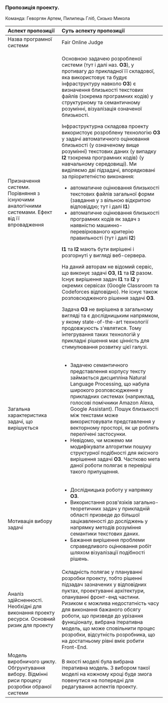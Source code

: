 ### Пропозиція проекту.
Команда: Геворгян Артем, Пилипець Гліб, Сизько Микола

Аспект пропозиції | Суть аспекту пропозиції
:---              | :---
Назва програмної системи | Fair Online Judge
Призначення системи. Порівняння з існуючими аналогічними системами. Ефект від її впровадження | <p>Основною задачею розробленої системи (тут і далі наз. **ОЗ**), у противагу до прикладної її складової, яка використовує та будує інфраструктуру навколо **ОЗ**) є визначення близькості текстових файлів (зокрема програмних кодів) у структурному та семантичному розумінні, візуалізація означеної близькості.</p><p>Інфраструктурна складова проекту використоує розроблену технологію **ОЗ** у задачі автоматичного оцінювання близькості (у означеному вище розумінні) текстових даних (у випадку **І2** тзокрема програмних кодів) (у навчальному середовищі). Ми виділяємо дві підзадачі, впорядковані за пріоритетністю виконання:<ul><li>автоматичне оцінювання близькості текстових файлів загальної форми (завдання у з вільною відкритою відповіддю; тут і далі **І1**)</li><li>автоматичне оцінювання близькості програмних кодів як задач з наявністю машинно-перевірюваного критерію правильності (тут і далі **І2**)</li></ul></p><p>**І1** та **І2** мають бути вирішені і розгорнуті у вигляді веб-сервера.</p></p>На даний авторам не відомий сервіс, що виконує задачі **ОЗ**, **І1** та **І2** разом. Існує вирішення задач **І1** та **І2** у окремих сервісах (Google Classroom та Codeforces відповідно). Не існує також розповсюдженого рішення задачі **ОЗ**.</p><p>Задача **ОЗ** не вирішена в загальному вигляді та є дослідницьким напрямком, у якому state-of-the-art технології продовжуюсть з'являтися. Тому інтегрування таких технологій у прикладні рішення має цінність для стимулювання розвитку цієї галузі.</p>
Загальна характеристика задачі, що вирішується |<ul><li>Задачею семантичного представлення корпусу тексту займається дисципліна Natural Language Processing, що набула широкого розповсюдження у прикладних системах (наприклад, голосові помічники Amazon Alexa, Google Assistant). Пошук близькості між текстами може використовувати представлення у векторному просторі, як це роблять перелічені застосунки.</li><li>Невідомо, чи можемо ми модифікувати алгоритми пошуку структурної подібності для якісного вирішення задачі **ОЗ**. Частково мета даної роботи полягає в перевірці такого припущення.</li></ul>
Мотивація вибору задачі |<ul><li>Дослідницька роботу у напрямку **ОЗ**.</li><li>Використання розв'язіків загально-теоретичних задач у прикладній області призведе до більшої зацікавленості до досліджень у напрямку методів розуміння семантики текстових даних.</li><li>Бажання вирішення проблеми справедливого оцінювання робіт шляхом візуалізації подібності рішень.</li></ul>
Аналіз здійсненності. Необхідні для виконання проекту ресурси. Основний ризик для проекту | Складність полягає у плануванні розробки проекту, тобто рішенні підзадач зазначених у відповідних пуктах, проектуванні архітектури, опануванні фронт-енд частини. Ризиком є можлива недостатність часу для виконання бажаного обсягу роботи, що призведе до урізання функціоналу, вибрана ітеративна модель, що може сповільнити процес розробки, відсутність розробника, що на достатньому рівні вміє робити Front-End.
Модель виробничого циклу. Обгрунтування вибору. Відмінні риси процесу розробки обраної системи | В якості моделі була вибрана ітеративна модель. З вибором такої моделі на кожному кроці буде змога повенутися на попередні для редагування аспектів проекту.
